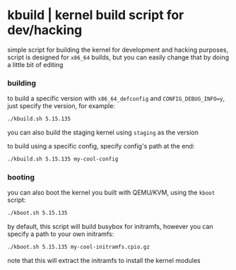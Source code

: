 # kbuild | kernel build script for dev/hacking
simple script for building the kernel for development and hacking purposes,
script is designed for `x86_64` builds, but you can easily change that
by doing a little bit of editing

### building 
to build a specific version with `x86_64_defconfig` and `CONFIG_DEBUG_INFO=y`,
just specify the version, for example:
```bash
./kbuild.sh 5.15.135
```
you can also build the staging kernel using `staging` as the version

to build using a specific config, specify config's path at the end:
```bash
./kbuild.sh 5.15.135 my-cool-config
```

### booting
you can also boot the kernel you built with QEMU/KVM, using the `kboot` script:
```bash
./kboot.sh 5.15.135 
```

by default, this script will build busybox for initramfs, however you can specify
a path to your own initramfs:
```bash
./kboot.sh 5.15.135 my-cool-initramfs.cpio.gz 
```
note that this will extract the initramfs to install the kernel modules
